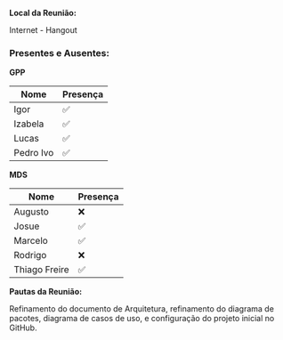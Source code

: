 **Local da Reunião:**

Internet - Hangout

### Presentes e Ausentes:
**GPP**

Nome      |   Presença
---       |    ---
Igor      |    :white_check_mark:
Izabela   |    :white_check_mark:
Lucas     |    :white_check_mark:
Pedro Ivo |    :white_check_mark:

**MDS**

Nome      |   Presença
---       |    ---
Augusto   |    :x:
Josue     |    :white_check_mark:
Marcelo   |    :white_check_mark:
Rodrigo   |    :x:
Thiago Freire|    :white_check_mark:

**Pautas da Reunião:**

Refinamento do documento de Arquitetura, refinamento do diagrama de pacotes, diagrama de casos de uso, e configuração do projeto inicial no GitHub.